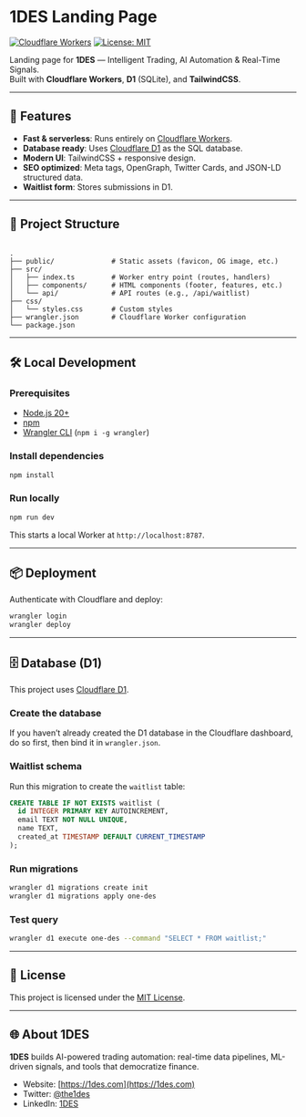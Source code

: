 # 1DES Landing Page

[![Cloudflare Workers](https://img.shields.io/badge/Cloudflare-Workers-F38020?logo=cloudflare&logoColor=white)](https://developers.cloudflare.com/workers/)
[![License: MIT](https://img.shields.io/badge/License-MIT-green.svg)](LICENSE)

Landing page for **1DES** — Intelligent Trading, AI Automation & Real-Time Signals.  
Built with **Cloudflare Workers**, **D1** (SQLite), and **TailwindCSS**.

---

## 🚀 Features
- **Fast & serverless**: Runs entirely on [Cloudflare Workers](https://developers.cloudflare.com/workers/).
- **Database ready**: Uses [Cloudflare D1](https://developers.cloudflare.com/d1/) as the SQL database.
- **Modern UI**: TailwindCSS + responsive design.
- **SEO optimized**: Meta tags, OpenGraph, Twitter Cards, and JSON-LD structured data.
- **Waitlist form**: Stores submissions in D1.

---

## 📂 Project Structure
```

.
├── public/              # Static assets (favicon, OG image, etc.)
├── src/
│   ├── index.ts         # Worker entry point (routes, handlers)
│   ├── components/      # HTML components (footer, features, etc.)
│   └── api/             # API routes (e.g., /api/waitlist)
├── css/
│   └── styles.css       # Custom styles
├── wrangler.json        # Cloudflare Worker configuration
└── package.json

````

---

## 🛠️ Local Development

### Prerequisites
- [Node.js 20+](https://nodejs.org/)
- [npm](https://docs.npmjs.com/downloading-and-installing-node-js-and-npm)
- [Wrangler CLI](https://developers.cloudflare.com/workers/wrangler/install-and-update/) (`npm i -g wrangler`)

### Install dependencies
```bash
npm install
````

### Run locally

```bash
npm run dev
```

This starts a local Worker at `http://localhost:8787`.

---

## 📦 Deployment

Authenticate with Cloudflare and deploy:

```bash
wrangler login
wrangler deploy
```

---

## 🗄️ Database (D1)

This project uses [Cloudflare D1](https://developers.cloudflare.com/d1/).

### Create the database

If you haven’t already created the D1 database in the Cloudflare dashboard, do so first, then bind it in `wrangler.json`.

### Waitlist schema

Run this migration to create the `waitlist` table:

```sql
CREATE TABLE IF NOT EXISTS waitlist (
  id INTEGER PRIMARY KEY AUTOINCREMENT,
  email TEXT NOT NULL UNIQUE,
  name TEXT,
  created_at TIMESTAMP DEFAULT CURRENT_TIMESTAMP
);
```

### Run migrations

```bash
wrangler d1 migrations create init
wrangler d1 migrations apply one-des
```

### Test query

```bash
wrangler d1 execute one-des --command "SELECT * FROM waitlist;"
```

---

## 📜 License

This project is licensed under the [MIT License](LICENSE).

---

## 🌐 About 1DES

**1DES** builds AI-powered trading automation:
real-time data pipelines, ML-driven signals, and tools that democratize finance.

* Website: [https://1des.com](https://1des.com)
* Twitter: [@the1des](https://twitter.com/the1des)
* LinkedIn: [1DES](https://www.linkedin.com/company/1des)
